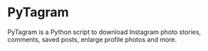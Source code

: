 # PyTagram
PyTagram is a Python script to download Instagram photo stories, comments, saved posts, enlarge profile photos and more.
